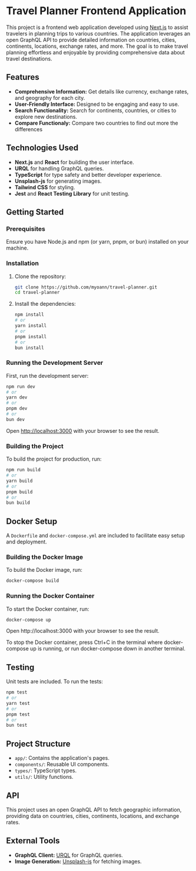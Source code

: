# Travel Planner Frontend Application

This project is a frontend web application developed using [Next.js](https://nextjs.org/) to assist travelers in planning trips to various countries. The application leverages an open GraphQL API to provide detailed information on countries, cities, continents, locations, exchange rates, and more. The goal is to make travel planning effortless and enjoyable by providing comprehensive data about travel destinations.

## Features

- **Comprehensive Information:** Get details like currency, exchange rates, and geography for each city.
- **User-Friendly Interface:** Designed to be engaging and easy to use.
- **Search Functionality:** Search for continents, countries, or cities to explore new destinations.
- **Compare Functionaly:** Compare two countries to find out more the differences

## Technologies Used

- **Next.js** and **React** for building the user interface.
- **URQL** for handling GraphQL queries.
- **TypeScript** for type safety and better developer experience.
- **Unsplash-js** for generating images.
- **Tailwind CSS** for styling.
- **Jest** and **React Testing Library** for unit testing.

## Getting Started

### Prerequisites

Ensure you have Node.js and npm (or yarn, pnpm, or bun) installed on your machine.

### Installation

1. Clone the repository:

   ```bash
   git clone https://github.com/myoann/travel-planner.git
   cd travel-planner
   ```

2. Install the dependencies:

   ```bash
   npm install
   # or
   yarn install
   # or
   pnpm install
   # or
   bun install
   ```

### Running the Development Server

First, run the development server:

```bash
npm run dev
# or
yarn dev
# or
pnpm dev
# or
bun dev
```

Open [http://localhost:3000](http://localhost:3000) with your browser to see the result.

### Building the Project

To build the project for production, run:

```bash
npm run build
# or
yarn build
# or
pnpm build
# or
bun build
```

## Docker Setup

A `Dockerfile` and `docker-compose.yml` are included to facilitate easy setup and deployment.

### Building the Docker Image

To build the Docker image, run:

```bash
docker-compose build
```

### Running the Docker Container

To start the Docker container, run:

```bash
docker-compose up
```

Open http://localhost:3000 with your browser to see the result.

To stop the Docker container, press Ctrl+C in the terminal where docker-compose up is running, or run docker-compose down in another terminal.

## Testing

Unit tests are included. To run the tests:

```bash
npm test
# or
yarn test
# or
pnpm test
# or
bun test
```

## Project Structure

- `app/`: Contains the application's pages.
- `components/`: Reusable UI components.
- `types/`: TypeScript types.
- `utils/`: Utility functions.

## API

This project uses an open GraphQL API to fetch geographic information, providing data on countries, cities, continents, locations, and exchange rates.

## External Tools

- **GraphQL Client:** [URQL](https://formidable.com/open-source/urql/) for GraphQL queries.
- **Image Generation:** [Unsplash-js](https://github.com/unsplash/unsplash-js) for fetching images.
